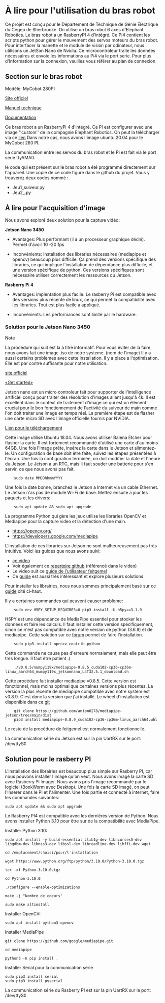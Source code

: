 # À lire pour l'utilisation du bras robot 



Ce projet est conçu pour le Département de Technique de Génie Électrique du Cégep de Sherbrooke. On utilise un bras robot 6 axes d'Elephant Robotics. 
Le bras robot a un RasberryPI 4 d'intégré. Ce Pi4 contient les scripts python pour gérer le mouvement des servos moteurs du bras robot. Pour interfacer la manette et 
le module de vision par odinateur, nous utilisons un JetSon Nano de Nvidia. Ce microcontroleur traite les données nécessaires et envoie les informations au Pi4 via le port serie. Pour plus d'information sur la connexion, veuillez vous référer au plan de connexion.

## Section sur le bras robot

Modèle: MyCobot 280PI

[Site officiel](https://www.elephantrobotics.com/en/mycobot-pi/)

[Manuel technique](https://www.elephantrobotics.com/wp-content/uploads/2021/03/myCobot-User-Mannul-EN-V20210318.pdf)

[Documentation](https://docs.elephantrobotics.com/docs/gitbook-en/)

Ce bras robot a un RasberryPi 4 d'intégré. Ce PI est configurer avec une image ''custom'' de la compagnie Elephant Robotics.
On peut la télécharger via ce [lien](https://www.elephantrobotics.com/en/downloads/)
Dans notre cas, nous avons l'image ubuntu 20.04 pour le MyCobot 280 PI.

La communication entre les servos du bras robot et le Pi est fait via
le port serie ttyAMA0.

le code qui est présent sur le bras robot a été programmé directement sur l'appareil. Une copie de ce code figure dans le github du projet. Vous y trouverez deux codes nommé : 

- Jeu1_suiveur.py
- Jeu2_.py


## À lire pour l'acquisition d'image 
Nous avons exploré deux solution pour la capture vidéo:

**Jetson Nano 3450**

  - Avantages: Plus performant (il a un processeur graphique dédié). Permet d'avoir 10 -20 fps
  
  - Inconvénients: Installation des libraries nécessaires (mediapipe et opencv) beaucoup plus difficile. Ça prend des versions spécifique des libraries,
  ce qui implique l'installation de dépendance plus difficile, et une version spécifique de python. Ces versions spécifiques sont nécessaire utiliser correctement les       ressources du Jetson.
 
**Rasberry Pi 4**
  - Avantages: implentation plus facile. Le rasberry Pi est compatible avec des versions plus récente de linux, ce qui permet la compatibilité avec
  les libraries. Tout est plus facile a appliqué.

  - Inconvénients: Les performances sont limité par le hardware.
  
### Solution pour le Jetson Nano 3450

> [!NOTE]
> La procédure qui suit est la à titre informatif. Pour vous éviter de la faire, nous avons fait une image .iso de notre systeme. (nom de l'image)
> Il y a aussi certains problèmes avec cette installation. Il y a place a l'optimisation. Elle est par contre suffisante pour notre utilisation.

[site officiel](https://developer.nvidia.com/embedded/jetson-nano-developer-kit)

[«Get started»](https://developer.nvidia.com/embedded/learn/get-started-jetson-nano-devkit)

Jetson nano est un micro controleur fait pour supporter de l'intelligence artificiel conçu pour traiter des résolution d'images allant jusqu'à 4k. Il est excellent dans le context de traitement d'image ce qui est un élément crucial pour le bon fonctionnement de l'activité du suiveur de main comme l'on doit traiter une image en temps réel. 
La première étape est de flasher une carte micro SD avec l'image officielle fournis par NVIDIA.

[Lien pour le téléchargement](https://developer.nvidia.com/jetson-nano-sd-card-image)

Cette image utilise Ubuntu 18.04. Nous avons utiliser Balena Etcher pour flasher la carte. Il est fortement recommandé d'utilisé une carte d'au moins 64GB.
Une fois l'image prête, insérez la carte dans le Jetson et alimentez-le. Un configuration de base doit être faite, suivez les étapes présentées à l'écran.
Une fois la configuration terminée, on doit modifier la date et l'heure du Jetson. Le Jetson a un RTC, mais il faut souder une batterie pour 
s'en servir, ce que nous avons pas fait.

        sudo date MMDDhhmmYYYY

Une fois la date bonne, branchez le Jetson a Internet via un cable Ethernet. Le Jetson n'as pas de module Wi-Fi de base. Mettez ensuite a jour les paquets et les drivers:

        sudo apt update && sudo apt upgrade

Le programme Python qui gère les jeux utilise les libraries OpenCV et Mediapipe pour la capture video et la détection d'une main. 

 - https://opencv.org/
 - https://developers.google.com/mediapipe

L'installation de ces libraries sur Jetson ne sont malheureusement pas très intuitive. Voici les guides que nous avons suivi:

- [ce video](https://www.youtube.com/watch?v=ij9bIET4rCU&ab_channel=EranFeit)
- Voir également ce [repertoire github](https://github.com/PINTO0309/mediapipe-bin/tree/main) (référencé dans le video)
- Le video suit ce [guide de l'utilisateur feitgemel](https://github.com/feitgemel/Jetson-Nano-Python/blob/master/Install-MediaPipe/How%20to%20Install%20MediaPipe%20on%20jetson-nano%202022.txt)
- Ce [guide](https://jetson-docs.federicolanzani.com/libraries/mediapipe/overview#mediapipe-wheels) est aussi très intéressant et explore plusieurs solutions

 Pour installer les librairies, nous nous sommes principalement basé sur ce [guide](https://github.com/feitgemel/Jetson-Nano-Python/blob/master/Install-MediaPipe/How%20to%20Install%20MediaPipe%20on%20jetson-nano%202022.txt) cité ci-haut.

Il y a certaines commandes qui peuvent causer problème:

        sudo env H5PY_SETUP_REQUIRES=0 pip3 install -U h5py==3.1.0
        
H5PY est une dépendance de MediaPipe essentiel pour stocker les données et faire les calculs. Il faut installer cette version spécifiquement, sinon ce n'est pas compatible
avec notre version de python (3.6.9) et de mediapipe. Cette solution sur ce [forum](https://forums.developer.nvidia.com/t/failed-building-wheel-of-h5py/263322/5) permet de 
faire l'installation.

        sudo pip3 install opencv_contrib_python

Cette commande ne cause pas d'erreure normalement, mais elle peut être très longue. Il faut être patient :)

        ./v0.8.5/numpy119x/mediapipe-0.8.5_cuda102-cp36-cp36m-linux_aarch64_numpy119x_jetsonnano_L4T32.5.1_download.sh

Cette procédure fait installer mediapipe v0.8.5. Cette version est fonctionnel, mais moins optimal que certaines versions plus récentes. La version la plus récente de mediapipe compatible avec notre system est v0.8.9. C'est donc la version que j'ai installé. Le wheel d'installation est disponible dans ce [git](https://github.com/anion0278/mediapipe-jetson/tree/main/dist)

        git clone https://github.com/anion0278/mediapipe-jetson/tree/main/dist
        pip3 install mediapipe-0.8.9_cuda102-cp36-cp36m-linux_aarch64.whl


Le reste de la procédure de feitgemel est normalement fonctionnelle.

La communication série du Jetson est sur la pin UartRX sur le port: /dev/ttyS0

## Solution pour le rasberry PI

L'installation des librairies est beaucoup plus simple sur Rasberry PI, car nous pouvons installer l'image qu'on veut. Nous avons imagé la carte SD avec Rasberry Pi Imager. Nous avons pris l'image recommandé par le logiciel (BookWorm avec Desktop). Une fois la carte SD imagé, on peut l'insérer dans le PI et l'alimenter. Une fois partie et connecté à internet, faire les commandes suivantes:

    sudo apt update && sudo apt upgrade

Le Rasberry PI4 est compatible avec les dernières version de Python. Nous avons installer Python 3.10 pour être sur de la compatibilité avec MediaPipe.

Installer Python 3.10:

    sudo apt install -y build-essential zlib1g-dev libncurses5-dev libgdbm-dev libnss3-dev libssl-dev libreadline-dev libffi-dev wget
    
    cd /emplacement/choisi/pour/l'installation

    wget https://www.python.org/ftp/python/3.10.0/Python-3.10.0.tgz
      
    tar -xf Python-3.10.0.tgz
  
    cd Python-3.10.0
  
    ./configure --enable-optimizations
  
    make -j "Nombre de coeurs"
  
    sudo make altinstall
    
Installer OpenCV:

    sudo apt install python3-opencv
    
Installer MediaPipe

    git clone https://github.com/google/mediapipe.git
    
    cd mediapipe
    
    python3 -m pip install .

Installer Serial pour la communication serie
    
    sudo pip3 install serial
    sudo pip3 install pyserial

La communication série du Rasberry PI est sur la pin UartRX sur le port: /dev/ttyS0

